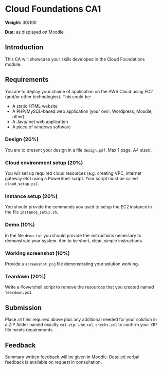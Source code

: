 # Cloud Foundations CA1

**Weight:** 30/100

**Due:** as displayed on Moodle

## Introduction

This CA will showcase your skills developed in the Cloud Foundations module.

## Requirements

You are to deploy your choice of application on the AWS Cloud using EC2 (and/or other technologies).
This could be:
- A static HTML website
- A PHP/MySQL-based web application (your own, Wordpress, Moodle, other)
- A Java/.net web application
- A piece of windows software

### Design (20%)

You are to present your design in a file `design.pdf`.
Max 1 page, A4 sized.

### Cloud environment setup (20%)

You will set up required cloud resources (e.g. creating VPC, internet gateway etc) using a PowerShell script. 
Your script must be called `cloud_setup.ps1`. 

### Instance setup (20%)

You should provide the commands you used to setup the EC2 instance in the file 
`instance_setup.sh`.

### Demo (10%)

In the file `demo.txt` you should provide the instructions necessary to demonstrate your system. 
Aim to be short, clear, simple instructions.

### Working screenshot (10%)

Provide a `screenshot.png` file demonstrating your solution working. 

### Teardown (20%)

Write a Powershell script to remove the resources that you created named `teardown.ps1`. 

## Submission

Place all files required above plus any additional needed for your solution in a ZIP folder named exactly `ca1.zip`.
Use `ca1_checks.ps1` to confirm your ZIP file meets requirements.

## Feedback

Summary written feedback will be given in Moodle.
Detailed verbal feedback is available on request in consultation.

